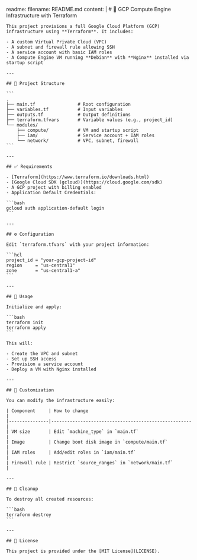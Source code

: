 readme:
  filename: README.md
  content: |
    # 🚀 GCP Compute Engine Infrastructure with Terraform

    This project provisions a full Google Cloud Platform (GCP) infrastructure using **Terraform**. It includes:

    - A custom Virtual Private Cloud (VPC)
    - A subnet and firewall rule allowing SSH
    - A service account with basic IAM roles
    - A Compute Engine VM running **Debian** with **Nginx** installed via startup script

    ---

    ## 📁 Project Structure

    ```
    .
    ├── main.tf                # Root configuration
    ├── variables.tf           # Input variables
    ├── outputs.tf             # Output definitions
    ├── terraform.tfvars       # Variable values (e.g., project_id)
    └── modules/
        ├── compute/           # VM and startup script
        ├── iam/               # Service account + IAM roles
        └── network/           # VPC, subnet, firewall
    ```

    ---

    ## ✅ Requirements

    - [Terraform](https://www.terraform.io/downloads.html)
    - [Google Cloud SDK (gcloud)](https://cloud.google.com/sdk)
    - A GCP project with billing enabled
    - Application Default Credentials:

    ```bash
    gcloud auth application-default login
    ```

    ---

    ## ⚙️ Configuration

    Edit `terraform.tfvars` with your project information:

    ```hcl
    project_id = "your-gcp-project-id"
    region     = "us-central1"
    zone       = "us-central1-a"
    ```

    ---

    ## 🧪 Usage

    Initialize and apply:

    ```bash
    terraform init
    terraform apply
    ```

    This will:

    - Create the VPC and subnet
    - Set up SSH access
    - Provision a service account
    - Deploy a VM with Nginx installed

    ---

    ## 🔄 Customization

    You can modify the infrastructure easily:

    | Component     | How to change                                       |
    |---------------|-----------------------------------------------------|
    | VM size       | Edit `machine_type` in `main.tf`                    |
    | Image         | Change boot disk image in `compute/main.tf`         |
    | IAM roles     | Add/edit roles in `iam/main.tf`                     |
    | Firewall rule | Restrict `source_ranges` in `network/main.tf`       |

    ---

    ## 🧹 Cleanup

    To destroy all created resources:

    ```bash
    terraform destroy
    ```

    ---

    ## 📄 License

    This project is provided under the [MIT License](LICENSE).
